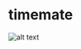# timemate
![alt text](https://raw.githubusercontent.com/andrkuu/timemate/master/pildid/Statistika.png)
